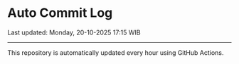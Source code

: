 # Auto Commit Log

Last updated: Monday, 20-10-2025 17:15 WIB

---

This repository is automatically updated every hour using GitHub Actions.
